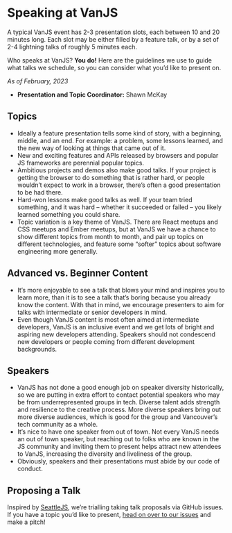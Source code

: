 # Speaking at VanJS

A typical VanJS event has 2-3 presentation slots, each between 10 and 20 minutes long. Each slot may be either filled by a feature talk, or by a set of 2-4 lightning talks of roughly 5 minutes each.

Who speaks at VanJS? **You do!** Here are the guidelines we use to guide what talks we schedule, so you can consider what you’d like to present on.

*As of February, 2023*

- **Presentation and Topic Coordinator:** Shawn McKay

## Topics
- Ideally a feature presentation tells some kind of story, with a beginning, middle, and an end. For example: a problem, some lessons learned, and the new way of looking at things that came out of it.
- New and exciting features and APIs released by browsers and popular JS frameworks are perennial popular topics.
- Ambitious projects and demos also make good talks. If your project is getting the browser to do something that is rather hard, or people wouldn’t expect to work in a browser, there’s often a good presentation to be had there.
- Hard-won lessons make good talks as well. If your team tried something, and it was hard – whether it succeeded or failed – you likely learned something you could share.
- Topic variation is a key theme of VanJS. There are React meetups and CSS meetups and Ember meetups, but at VanJS we have a chance to show different topics from month to month, and pair up topics on different technologies, and feature some “softer” topics about software engineering more generally. 

## Advanced vs. Beginner Content
- It’s more enjoyable to see a talk that blows your mind and inspires you to learn more, than it is to see a talk that’s boring because you already know the content. With that in mind, we encourage presenters to aim for talks with intermediate or senior developers in mind.
- Even though VanJS content is most often aimed at intermediate developers, VanJS is an inclusive event and we get lots of bright and aspiring new developers attending. Speakers should not condescend new developers or people coming from different development backgrounds.

## Speakers
- VanJS has not done a good enough job on speaker diversity historically, so we are putting in extra effort to contact potential speakers who may be from underrepresented groups in tech. Diverse talent adds strength and resilience to the creative process. More diverse speakers bring out more diverse audiences, which is good for the group and Vancouver’s tech community as a whole.
- It’s nice to have one speaker from out of town. Not every VanJS needs an out of town speaker, but reaching out to folks who are known in the JS community and inviting them to present helps attract new attendees to VanJS, increasing the diversity and liveliness of the group.
- Obviously, speakers and their presentations must abide by our code of conduct.

## Proposing a Talk
Inspired by [SeattleJS](https://github.com/seattlejs/seattlejs/blob/master/request-to-speak.md), we’re trialling taking talk proposals via GitHub issues. If you have a topic you’d like to present, [head on over to our issues](https://www.github.com/VanJs/meetup/issues) and make a pitch!
